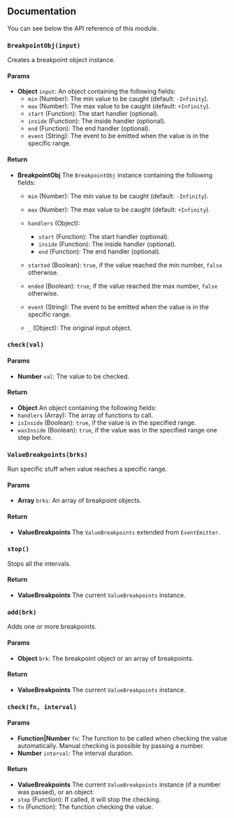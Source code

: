 ## Documentation

You can see below the API reference of this module.

### `BreakpointObj(input)`
Creates a breakpoint object instance.

#### Params
- **Object** `input`: An object containing the following fields:
  - `min` (Number): The min value to be caught (default: `-Infinity`).
  - `max` (Number): The max value to be caught (default: `+Infinity`).
  - `start` (Function): The start handler (optional).
  - `inside` (Function): The inside handler (optional).
  - `end` (Function): The end handler (optional).
  - `event` (String): The event to be emitted when the value is in the specific range.

#### Return
- **BreakpointObj** The `BreakpointObj` instance containing the following fields:
  - `min` (Number): The min value to be caught (default: `-Infinity`).
  - `max` (Number): The max value to be caught (default: `+Infinity`).
  - `handlers` (Object):

     - `start` (Function): The start handler (optional).
     - `inside` (Function): The inside handler (optional).
     - `end` (Function): The end handler (optional).

  - `started` (Boolean): `true`, if the value reached the min number, `false` otherwise.
  - `ended` (Boolean): `true`, if the value reached the max number, `false` otherwise.
  - `event` (String): The event to be emitted when the value is in the specific range.
  - `_` (Object): The original input object.

### `check(val)`

#### Params
- **Number** `val`: The value to be checked.

#### Return
- **Object** An object containing the following fields:
 - `handlers` (Array): The array of functions to call.
 - `isInside` (Boolean): `true`, if the value is in the specified range.
 - `wasInside` (Boolean): `true`, if the value was in the specified range one step before.

### `ValueBreakpoints(brks)`
Run specific stuff when value reaches a specific range.

#### Params
- **Array** `brks`: An array of breakpoint objects.

#### Return
- **ValueBreakpoints** The `ValueBreakpoints` extended from `EventEmitter`.

### `stop()`
Stops all the intervals.

#### Return
- **ValueBreakpoints** The current `ValueBreakpoints` instance.

### `add(brk)`
Adds one or more breakpoints.

#### Params
- **Object** `brk`: The breakpoint object or an array of breakpoints.

#### Return
- **ValueBreakpoints** The current `ValueBreakpoints` instance.

### `check(fn, interval)`

#### Params
- **Function|Number** `fn`: The function to be called when checking the value automatically. Manual checking is possible by passing a number.
- **Number** `interval`: The interval duration.

#### Return
- **ValueBreakpoints** The current `ValueBreakpoints` instance (if a number was passed), or an object:
 - `stop` (Function): If called, it will stop the checking.
 - `fn` (Function): The function checking the value.

